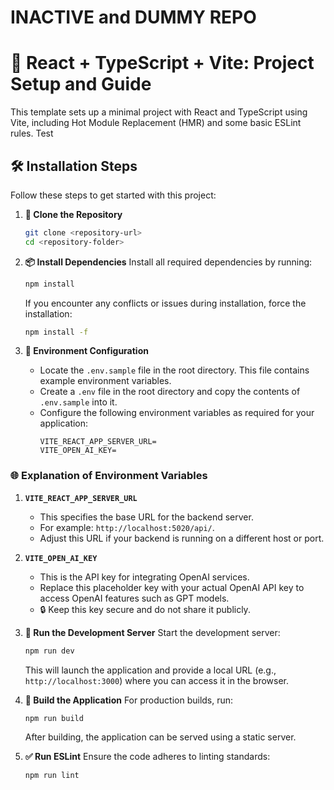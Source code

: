 # INACTIVE and DUMMY REPO
# 🚀 React + TypeScript + Vite: Project Setup and Guide

This template sets up a minimal project with React and TypeScript using Vite, including Hot Module Replacement (HMR) and some basic ESLint rules.
Test
## 🛠️ Installation Steps

Follow these steps to get started with this project:

1. **🔗 Clone the Repository**
   ```bash
   git clone <repository-url>
   cd <repository-folder>
   ```

2. **📦 Install Dependencies**
   Install all required dependencies by running:
   ```bash
   npm install
   ```

   If you encounter any conflicts or issues during installation, force the installation:
   ```bash
   npm install -f
   ```

3. **🔧 Environment Configuration**
   - Locate the `.env.sample` file in the root directory. This file contains example environment variables.
   - Create a `.env` file in the root directory and copy the contents of `.env.sample` into it.
   - Configure the following environment variables as required for your application:
     ```env
     VITE_REACT_APP_SERVER_URL=
     VITE_OPEN_AI_KEY=
     ```

### 🌐 Explanation of Environment Variables
1. **`VITE_REACT_APP_SERVER_URL`**
   - This specifies the base URL for the backend server.
   - For example: `http://localhost:5020/api/`.
   - Adjust this URL if your backend is running on a different host or port.

2. **`VITE_OPEN_AI_KEY`**
   - This is the API key for integrating OpenAI services.
   - Replace this placeholder key with your actual OpenAI API key to access OpenAI features such as GPT models.
   - 🔒 Keep this key secure and do not share it publicly.

4. **🚀 Run the Development Server**
   Start the development server:
   ```bash
   npm run dev
   ```

   This will launch the application and provide a local URL (e.g., `http://localhost:3000`) where you can access it in the browser.

5. **📂 Build the Application**
   For production builds, run:
   ```bash
   npm run build
   ```

   After building, the application can be served using a static server.

6. **✅ Run ESLint**
   Ensure the code adheres to linting standards:
   ```bash
   npm run lint
   ```

